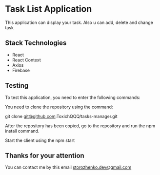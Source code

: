 # Task List Application

This application can display your task. Also u can add, delete and change task 

## Stack Technologies

- React
- React Context
- Axios
- Firebase

## Testing

To test this application, you need to enter the following commands:

You need to clone the repository using the command:

git clone git@github.com:ToxichQQQ/tasks-manager.git

After the repository has been copied, go to the repository and run the npm install command.

Start the client using the npm start

## Thanks for your attention

You can contact me by this email storozhenko.dev@gmail.com
